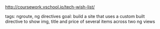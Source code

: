http://coursework.vschool.io/tech-wish-list/

tags: ngroute, ng directives
goal: build a site that uses a custom built directive to show img, title and price of several items across two ng views
